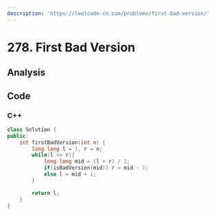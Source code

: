 ```yaml
---
description: 'https://leetcode-cn.com/problems/first-bad-version/'
---
```


# 278. First Bad Version

## Analysis



## Code

### C++ 

```cpp
class Solution {
public:
    int firstBadVersion(int n) {
        long long l = 1, r = n;
        while(l <= r){
            long long mid = (l + r) / 2;
            if(isBadVersion(mid)) r = mid - 1;
            else l = mid + 1;
        }

        return l;
    }
}
```

